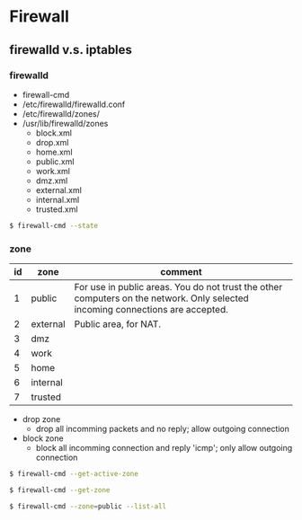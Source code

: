 # Firewall
## firewalld v.s. iptables

### firewalld
* firewall-cmd
* /etc/firewalld/firewalld.conf
* /etc/firewalld/zones/
* /usr/lib/firewalld/zones
    * block.xml
    * drop.xml
    * home.xml
    * public.xml
    * work.xml
    * dmz.xml
    * external.xml
    * internal.xml
    * trusted.xml


```bash
$ firewall-cmd --state
```

### zone
id|zone|comment
---|---|---
1|public|For use in public areas. You do not trust the other computers on the network. Only selected incoming connections are accepted.
2|external|Public area, for NAT.
3|dmz|
4|work|
5|home|
6|internal|
7|trusted|

* drop zone
    - drop all incomming packets and no reply; allow outgoing connection
* block zone
    - block all incomming connection and reply 'icmp'; only allow outgoing connection

```bash
$ firewall-cmd --get-active-zone

$ firewall-cmd --get-zone

$ firewall-cmd --zone=public --list-all
```